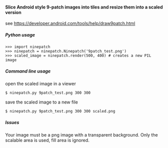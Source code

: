 #### Slice Android style 9-patch images into tiles and resize them into a scaled version

see https://developer.android.com/tools/help/draw9patch.html

##### Python usage

    >>> import ninepatch
    >>> ninepatch = ninepatch.Ninepatch('9patch_test.png')
    >>> scaled_image = ninepatch.render(500, 400) # creates a new PIL image

##### Command line usage

open the scaled image in a viewer

    $ ninepatch.py 9patch_test.png 300 300

save the scaled image to a new file

    $ ninepatch.py 9patch_test.png 300 300 scaled.png

##### Issues

Your image must be a png image with a transparent background.
Only the scalable area is used, fill area is ignored.
